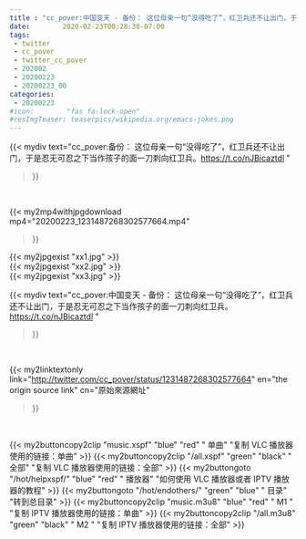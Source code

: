 ```yaml
---
title : "cc_pover:中国变天 - 备份： 这位母亲一句“没得吃了”，红卫兵还不让出门，于是忍无可忍之下当作孩子的面一刀刺向红卫兵。https://t.co/nJBicaztdl "
date:        2020-02-23T00:28:38-07:00
tags:
 - twitter
 - cc_pover
 - twitter_cc_pover
 - 202002
 - 20200223
 - 20200223_00
categories:
 - 20200223
#icon:        "fas fa-lock-open"
#resImgTeaser: teaserpics/wikipedia.org/emacs-jokes.png
---
```


{{< mydiv text="cc_pover:备份： 这位母亲一句“没得吃了”，红卫兵还不让出门，于是忍无可忍之下当作孩子的面一刀刺向红卫兵。https://t.co/nJBicaztdl "
>}}
<br>


{{< my2mp4withjpgdownload mp4="20200223_1231487268302577664.mp4"
>}}

{{< my2jpgexist "xx1.jpg" >}}<br>
{{< my2jpgexist "xx2.jpg" >}}<br>
{{< my2jpgexist "xx3.jpg" >}}<br>



{{< mydiv text="cc_pover:中国变天 - 备份： 这位母亲一句“没得吃了”，红卫兵还不让出门，于是忍无可忍之下当作孩子的面一刀刺向红卫兵。https://t.co/nJBicaztdl "
>}}
<br>

{{< my2linktextonly link="http://twitter.com/cc_pover/status/1231487268302577664"
en="the origin source link" cn="原始來源網址"
>}}


<br>

{{< my2buttoncopy2clip "music.xspf"        "blue"   "red"    " 单曲"  "复制 VLC 播放器使用的链接：单曲" >}} {{< my2buttoncopy2clip "/all.xspf"         "green"  "black"  " 全部"  "复制 VLC 播放器使用的链接：全部" >}} {{< my2buttongoto      "/hot/helpxspf/"    "blue"   "red"    " 播放器" "如何使用 VLC 播放器或者 IPTV 播放器的教程" >}} {{< my2buttongoto      "/hot/endothers/"   "green"  "blue"   " 目录"   "转到总目录" >}} {{< my2buttoncopy2clip "music.m3u8"        "blue"   "red"    " M1 "    "复制 IPTV 播放器使用的链接：单曲" >}} {{< my2buttoncopy2clip "/all.m3u8"         "green"  "black"  " M2 "    "复制 IPTV 播放器使用的链接：全部" >}} 
